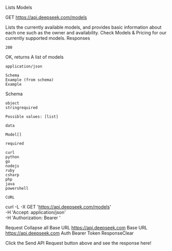 Lists Models

GET 
https://api.deepseek.com/models

Lists the currently available models, and provides basic information about each one such as the owner and availability. Check Models & Pricing for our currently supported models.
Responses

    200

OK, returns A list of models

    application/json

    Schema
    Example (from schema)
    Example

Schema

    object
    stringrequired

    Possible values: [list]

    data

    Model[]

    required

    curl
    python
    go
    nodejs
    ruby
    csharp
    php
    java
    powershell

    CURL

curl -L -X GET 'https://api.deepseek.com/models' \
-H 'Accept: application/json' \
-H 'Authorization: Bearer <TOKEN>'

Request Collapse all
Base URL
https://api.deepseek.com
Base URL
https://api.deepseek.com
Auth
Bearer Token
ResponseClear

Click the Send API Request button above and see the response here!